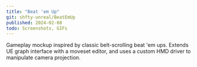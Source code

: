 ```yaml
---
title: "Beat 'em Up"
git: shfty-unreal/BeatEmUp
published: 2024-02-08
todo: Screenshots, GIFs
---
```


Gameplay mockup inspired by classic belt-scrolling beat 'em ups.
Extends UE graph interface with a moveset editor, and uses a custom HMD driver to manipulate camera projection.

